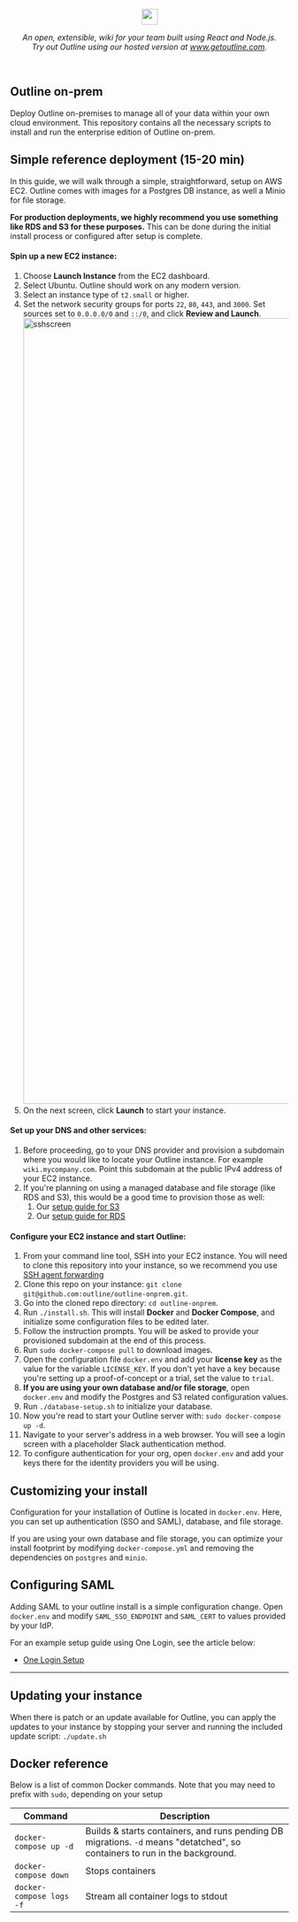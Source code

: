 <p align="center">
<img src="https://user-images.githubusercontent.com/31465/34380645-bd67f474-eb0b-11e7-8d03-0151c1730654.png" height="29" />
</p>

<p align="center">
  <i>An open, extensible, wiki for your team built using React and Node.js.<br/>Try out Outline using our hosted version at <a href="https://www.getoutline.com">www.getoutline.com</a>.</i>
</p>

<br/>

## Outline on-prem

Deploy Outline on-premises to manage all of your data within your own cloud environment. This repository contains all the necessary scripts to install and run the enterprise edition of Outline on-prem.

## Simple reference deployment (15-20 min)

In this guide, we will walk through a simple, straightforward, setup on AWS EC2. Outline comes with images for a Postgres DB instance, as well a Minio for file storage. 

**For production deployments, we highly recommend you use something like RDS and S3 for these purposes.** This can be done during the initial install process or configured after setup is complete.

#### Spin up a new EC2 instance:
1. Choose **Launch Instance** from the EC2 dashboard.
1. Select Ubuntu. Outline should work on any modern version.
1. Select an instance type of `t2.small` or higher.
1. Set the network security groups for ports `22`, `80`, `443`, and `3000`. Set sources set to `0.0.0.0/0` and `::/0`, and click **Review and Launch**. <img width="1420" alt="sshscreen" src="https://user-images.githubusercontent.com/427579/110394638-9eb6fa80-8021-11eb-9b2e-c0574d185a45.png">
1. On the next screen, click **Launch** to start your instance.

#### Set up your DNS and other services:
1. Before proceeding, go to your DNS provider and provision a subdomain where you would like to locate your Outline instance. For example `wiki.mycompany.com`. Point this subdomain at the public IPv4 address of your EC2 instance. 
1. If you're planning on using a managed database and file storage (like RDS and S3), this would be a good time to provision those as well:
    1. Our [setup guide for S3](https://wiki.generaloutline.com/share/125de1cc-9ff6-424b-8415-0d58c809a40f)
    1. Our [setup guide for RDS](https://wiki.generaloutline.com/share/26fcab0c-f006-4fe6-8d1c-a710d5acd7c6)

#### Configure your EC2 instance and start Outline:
1. From your command line tool, SSH into your EC2 instance. You will need to clone this repository into your instance, so we recommend you use [SSH agent forwarding](https://docs.github.com/en/developers/overview/using-ssh-agent-forwarding)
1. Clone this repo on your instance: `git clone git@github.com:outline/outline-onprem.git`.
1. Go into the cloned repo directory: `cd outline-onprem`.
1. Run `./install.sh`. This will install **Docker** and **Docker Compose**, and initialize some configuration files to be edited later.
1. Follow the instruction prompts. You will be asked to provide your provisioned subdomain at the end of this process.
1. Run `sudo docker-compose pull` to download images.
1. Open the configuration file `docker.env` and add your **license key** as the value for the variable `LICENSE_KEY`. If you don't yet have a key because you're setting up a proof-of-concept or a trial, set the value to `trial`.
1. **If you are using your own database and/or file storage**, open `docker.env` and modify the Postgres and S3 related configuration values.
1. Run `./database-setup.sh` to initialize your database.
1. Now you're read to start your Outline server with: `sudo docker-compose up -d`.
1. Navigate to your server's address in a web browser. You will see a login screen with a placeholder Slack authentication method. 
1. To configure authentication for your org, open `docker.env` and add your keys there for the identity providers you will be using.

## Customizing your install

Configuration for your installation of Outline is located in `docker.env`. Here, you can set up authentication (SSO and SAML), database, and file storage.

If you are using your own database and file storage, you can optimize your install footprint by modifying `docker-compose.yml` and removing the dependencies on `postgres` and `minio`.

## Configuring SAML

Adding SAML to your outline install is a simple configuration change. Open `docker.env` and modify `SAML_SSO_ENDPOINT` and `SAML_CERT` to values provided by your IdP. 

For an example setup guide using One Login, see the article below:
- [One Login Setup](https://wiki.generaloutline.com/share/3942804a-3a2d-4c4c-82c4-11c7c1dcd439)

---

## Updating your instance

When there is patch or an update available for Outline, you can apply the updates to your instance by stopping your server and running the included update script: `./update.sh`

## Docker reference

Below is a list of common Docker commands. Note that you may need to prefix with `sudo`, depending on your setup 

| Command                     | Description                                                                                                                     
| ----------------------------|-------------------------------------------------------------------------------------------------------------------------------| 
| `docker-compose up -d`      | Builds & starts containers, and runs pending DB migrations. `-d` means "detatched", so containers to run in the background.   | 
| `docker-compose down`       | Stops containers                                                                                                              |
| `docker-compose logs -f`    | Stream all container logs to stdout                                                                                           |
